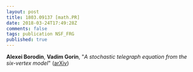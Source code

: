 ```yaml
---
layout: post
title: 1803.09137 [math.PR]
date: 2018-03-24T17:49:28Z
comments: false
tags: publication NSF_FRG
published: true
---
```


<b>Alexei Borodin</b>, <b>Vadim Gorin</b>, "<i>A stochastic telegraph equation from the six-vertex model</i>" ([arXiv](http://arxiv.org/abs/1803.09137v1))
